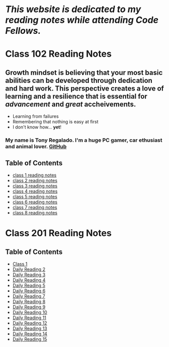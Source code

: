 # ***This website is dedicated to my reading notes while attending Code Fellows.*** 


# **Class 102 Reading Notes**

## Growth mindset is believing that your most basic abilities can be developed through dedication and hard work. This perspective creates a love of learning and a resilience that is essential for *advancement* and *great* accheivements. 

- Learning from failures
- Remembering that nothing is easy at first
- I don't know how... **yet**!

### My name is Tony Regalado. I'm a huge PC gamer, car ethusiast and animal lover. [GitHub](https://github.com/Edward-Regalado)


## Table of Contents  
- [class 1 reading notes](class1.md)
- [class 2 reading notes](class2.md)
- [class 3 reading notes](class3.md)
- [class 4 reading notes](class4.md)
- [class 5 reading notes](class5.md)
- [class 6 reading notes](class6.md)
- [class 7 reading notes](class7.md)
- [class 8 reading notes](class8.md)





# **Class 201 Reading Notes**

## Table of Contents
- [Class 1](class-01.md)
- [Daily Reading 2](201class2.md)
- [Daily Reading 3](201class3.md)
- [Daily Reading 4](201class4.md)
- [Daily Reading 5](201class5.md)
- [Daily Reading 6](201class6.md)
- [Daily Reading 7](201class7.md)
- [Daily Reading 8](201class8.md)
- [Daily Reading 9](201class9.md)
- [Daily Reading 10](201class10.md)
- [Daily Reading 11](201class11.md)
- [Daily Reading 12](201class12.md)
- [Daily Reading 13](201class13.md)
- [Daily Reading 14](201class14.md)
- [Daily Reading 15](201class15.md)

